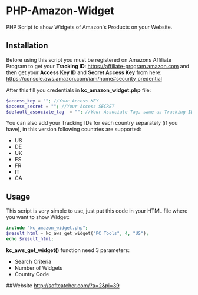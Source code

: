 # PHP-Amazon-Widget
PHP Script to show Widgets of Amazon's Products on your Website.

## Installation
Before using this script you must be registered on Amazons Affiliate Program to get your **Tracking ID**: https://affiliate-program.amazon.com  and then get your **Access Key ID** and **Secret Access Key** from here: https://console.aws.amazon.com/iam/home#security_credential

After this fill you credentials in **kc_amazon_widget.php** file:
```php
$access_key = ""; //Your Access KEY
$access_secret = ""; //Your Access SECRET
$default_associate_tag 	= ""; //Your Associate Tag, same as Tracking ID
```

You can also add your Tracking IDs for each country separately (if you have), in this version following countries are supported:
- US
- DE
- UK
- ES
- FR
- IT
- CA


## Usage
This script is very simple to use, just put this code in your HTML file where you want to show Widget:

```php
include "kc_amazon_widget.php";
$result_html = kc_aws_get_widget("PC Tools", 4, "US");
echo $result_html;
```

**kc_aws_get_widget()** function need 3 parameters:
- Search Criteria
- Number of Widgets
- Country Code
 
##Website
http://softcatcher.com/?a=2&pi=39



